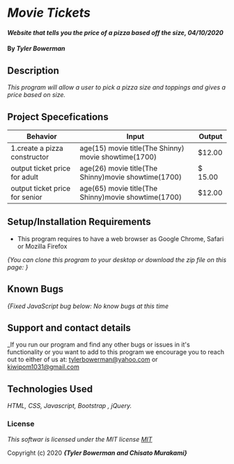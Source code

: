 # _Movie Tickets_

#### _Website that tells you the price of a pizza based off the size, 04/10/2020_

#### By _**Tyler Bowerman**_

## Description

_This program will allow a user to pick a pizza size and toppings and gives a price based on size._

## Project Specefications

|  Behavior                 |  Input  | Output
|---------------------------|---------|-------
|1.create a pizza constructor| age(15) movie title(The Shinny) movie showtime(1700)|$12.00
| output ticket price for adult |age(26) movie title(The Shinny)movie showtime(1700) | $ 15.00
| output ticket price for senior |age(65) movie title(The Shinny)movie showtime(1700)| $12.00

## Setup/Installation Requirements

* This program requires to have a web browser as Google Chrome, Safari or Mozilla Firefox

_{You can clone this program to your desktop or download the zip file on this page: }_

## Known Bugs

_{Fixed JavaScript bug below:
  No know bugs at this time_

## Support and contact details

_If you run our program and find any other bugs or issues in it's functionality or you want to add to this program we encourage you to reach out to either of us at: tylerbowerman@yahoo.com or kiwipom1031@gmail.com

## Technologies Used

_HTML, CSS, Javascript, Bootstrap , jQuery._

### License

*This softwar is licensed under the MIT license [MIT](https://en.wikipedia.org/wiki/MIT_License)*

Copyright (c) 2020 **_{Tyler Bowerman and Chisato Murakami}_**